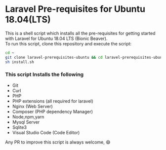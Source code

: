 # Laravel Pre-requisites for Ubuntu 18.04(LTS)

This is a shell script which installs all the pre-requisites for getting started with Laravel for Ubuntu 18.04 LTS (Bionic Beaver).  
To run this script, clone this repository and execute the script:

```bash
cd ~
git clone laravel-prerequisites-ubuntu && cd laravel-prerequisites-ubuntu
sh install.sh
```

### This script Installs the following
- Git
- Curl
- PHP
- PHP extensions (all required for laravel)
- Nginx (Web Server)
- Composer (PHP dependency Manager)
- Node,npm,yarn
- Mysql Server
- Sqlite3
- Visual Studio Code (Code Editor)

Any PR to improve this script is always welcome, :smile: